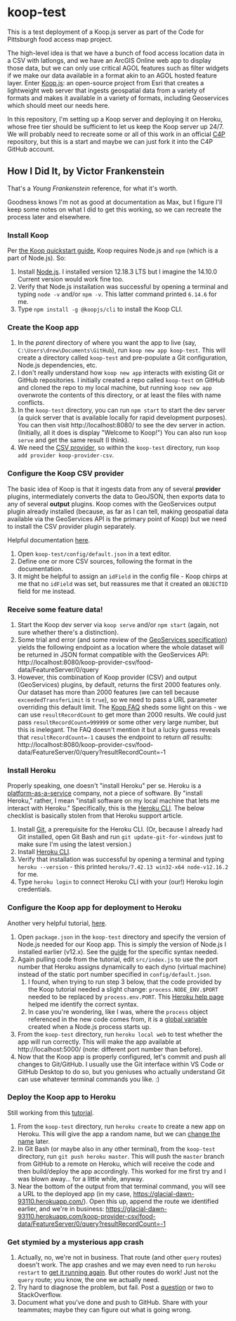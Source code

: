# koop-test
This is a test deployment of a Koop.js server as part of the Code for Pittsburgh food access map project.

The high-level idea is that we have a bunch of food access location data in a CSV with latlongs, and we have an ArcGIS Online web app to display those data, but we can only use critical AGOL features such as filter widgets if we make our data available in a format akin to an AGOL hosted feature layer. Enter [Koop.js](https://koopjs.github.io/): an open-source project from Esri that creates a lightweight web server that ingests geospatial data from a variety of formats and makes it available in a variety of formats, including Geoservices which should meet our needs here. 

In this repository, I'm setting up a Koop server and deploying it on Heroku, whose free tier should be sufficient to let us keep the Koop server up 24/7. We will probably need to recreate some or all of this work in an official [C4P](https://github.com/CodeForPittsburgh/) repository, but this is a start and maybe we can just fork it into the C4P GitHub account.

## How I Did It, by Victor Frankenstein
That's a *Young Frankenstein* reference, for what it's worth.

Goodness knows I'm not as good at documentation as Max, but I figure I'll keep some notes on what I did to get this working, so we can recreate the process later and elsewhere.

### Install Koop
Per [the Koop quickstart guide](https://koopjs.github.io/docs/basics/quickstart), Koop requires Node.js and `npm` (which is a part of Node.js). So:

1. Install [Node.js](https://nodejs.org/en/). I installed version 12.18.3 LTS but I imagine the 14.10.0 Current version would work fine too.
2. Verify that Node.js installation was successful by opening a terminal and typing `node -v` and/or `npm -v`. This latter command printed `6.14.6` for me.
3. Type `npm install -g @koopjs/cli` to install the Koop CLI. 

### Create the Koop app

1. In the *parent* directory of where you want the app to live (say, `C:\Users\drew\Documents\GitHub`), run `koop new app koop-test`. This will create a directory called `koop-test` and pre-populate a Git configuration, Node.js dependencies, etc.
2. I don't really understand how `koop new app` interacts with existing Git or GitHub repositories. I initially created a repo called `koop-test` on GitHub and cloned the repo to my local machine, but running `koop new app` overwrote the contents of this directory, or at least the files with name conflicts.
3. In the `koop-test` directory, you can run `npm start` to start the dev server (a quick server that is available locally for rapid development purposes). You can then visit http://localhost:8080/ to see the dev server in action. (Initially, all it does is display "Welcome to Koop!") You can also run `koop serve` and get the same result (I think).
4. We need the [CSV provider](https://github.com/koopjs/koop-provider-csv), so within the `koop-test` directory, run `koop add provider koop-provider-csv`.

### Configure the Koop CSV provider
The basic idea of Koop is that it ingests data from any of several **provider** plugins, intermediately converts the data to GeoJSON, then exports data to any of several **output** plugins. Koop comes with the GeoServices output plugin already installed (because, as far as I can tell, making geospatial data available via the GeoServices API is the primary point of Koop) but we need to install the CSV provider plugin separately.

Helpful documentation [here](https://github.com/koopjs/koop-provider-csv#configuration). 

1. Open `koop-test/config/default.json` in a text editor.
2. Define one or more CSV sources, following the format in the documentation.
3. It might be helpful to assign an `idField` in the config file - Koop chirps at me that no `idField` was set, but reassures me that it created an `OBJECTID` field for me instead.

### Receive some feature data!

1. Start the Koop dev server via `koop serve` and/or `npm start` (again, not sure whether there's a distinction).
2. Some trial and error (and some review of the [GeoServices specification](https://www.esri.com/~/media/Files/Pdfs/library/whitepapers/pdfs/geoservices-rest-spec.pdf)) yields the following endpoint as a location where the whole dataset will be returned in JSON format compatible with the GeoServices API: http://localhost:8080/koop-provider-csv/food-data/FeatureServer/0/query
3. However, this combination of Koop provider (CSV) and output (GeoServices) plugins, by default, returns the first 2000 features only. Our dataset has more than 2000 features (we can tell because `exceededTransferLimit` is `true`), so we need to pass a URL parameter overriding this default limit. The [Koop FAQ](https://koopjs.github.io/docs/basics/faqs) sheds some light on this - we can use `resultRecordCount` to get more than 2000 results. We could just pass `resultRecordCount=999999` or some other very large number, but this is inelegant. The FAQ doesn't mention it but a lucky guess reveals that `resultRecordCount=-1` causes the endpoint to return *all* results: http://localhost:8080/koop-provider-csv/food-data/FeatureServer/0/query?resultRecordCount=-1

### Install Heroku
Properly speaking, one doesn't "install Heroku" per se. Heroku is a [platform-as-a-service](https://en.wikipedia.org/wiki/Heroku) company, not a piece of software. By "install Heroku," rather, I mean "install software on my local machine that lets me interact with Heroku." Specifically, this is the [Heroku CLI](https://devcenter.heroku.com/articles/heroku-cli). The below checklist is basically stolen from that Heroku support article.

1. Install [Git](https://git-scm.com/downloads), a prerequisite for the Heroku CLI. (Or, because I already had Git installed, open Git Bash and run `git update-git-for-windows` just to make sure I'm using the latest version.)
2. Install [Heroku CLI](https://devcenter.heroku.com/articles/heroku-cli#download-and-install). 
3. Verify that installation was successful by opening a terminal and typing `heroku --version` - this printed `heroku/7.42.13 win32-x64 node-v12.16.2` for me.
4. Type `heroku login` to connect Heroku CLI with your (our!) Heroku login credentials.

### Configure the Koop app for deployment to Heroku
Another very helpful tutorial, [here](https://koopjs.github.io/docs/deployment/heroku).

1. Open `package.json` in the `koop-test` directory and specify the version of Node.js needed for our Koop app. This is simply the version of Node.js I installed earlier (v12.x). See the [guide](https://koopjs.github.io/docs/deployment/heroku) for the specific syntax needed.
2. Again pulling code from the tutorial, edit `src/index.js` to use the port number that Heroku assigns dynamically to each dyno (virtual machine) instead of the static port number specified in `config/default.json`.
    1. I found, when trying to run step 3 below, that the code provided by the Koop tutorial needed a slight change: `process.NODE_ENV.$PORT` needed to be replaced by `process.env.PORT`. This [Heroku help page](https://help.heroku.com/P1AVPANS/why-is-my-node-js-app-crashing-with-an-r10-error) helped me identify the correct syntax.
    2. In case you're wondering, like I was, where the `process` object referenced in the new code comes from, it is a [global variable](https://www.twilio.com/blog/working-with-environment-variables-in-node-js-html) created when a Node.js process starts up.
3. From the `koop-test` directory, run `heroku local web` to test whether the app will run correctly. This will make the app available at http://localhost:5000/ (note: different port number than before).
4. Now that the Koop app is properly configured, let's commit and push all changes to Git/GitHub. I usually use the Git interface within VS Code or GitHub Desktop to do so, but you geniuses who actually understand Git can use whatever terminal commands you like. :)

### Deploy the Koop app to Heroku
Still working from this [tutorial](https://koopjs.github.io/docs/deployment/heroku).

1. From the `koop-test` directory, run `heroku create` to create a new app on Heroku. This will give the app a random name, but we can [change the name](https://devcenter.heroku.com/articles/creating-apps#creating-an-app-without-a-name) later.
2. In Git Bash (or maybe also in any other terminal), from the `koop-test` directory, run `git push heroku master`. This will push the `master` branch from GitHub to a remote on Heroku, which will receive the code and then build/deploy the app accordingly. This worked for me first try and I was blown away... for a little while, anyway.
3. Near the bottom of the output from that terminal command, you will see a URL to the deployed app (in my case, https://glacial-dawn-93110.herokuapp.com/). Open this up, append the route we identified earlier, and we're in business: https://glacial-dawn-93110.herokuapp.com/koop-provider-csv/food-data/FeatureServer/0/query?resultRecordCount=-1

### Get stymied by a mysterious app crash

1. Actually, no, we're not in business. That route (and other `query` routes) doesn't work. The app crashes and we may even need to run `heroku restart` to [get it running again](https://devcenter.heroku.com/articles/application-offline#restart-your-application). But other routes do work! Just not the `query` route; you know, the one we actually need.
2. Try hard to diagnose the problem, but fail. Post a [question](https://stackoverflow.com/questions/63835106/how-can-i-access-log-files-written-to-the-local-filesystem-of-a-heroku-dyno) or two to StackOverflow. 
3. Document what you've done and push to GitHub. Share with your teammates; maybe they can figure out what is going wrong.
